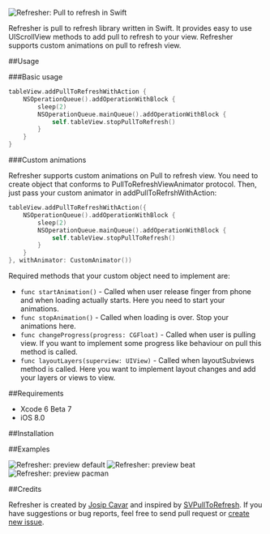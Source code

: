 ![Refresher: Pull to refresh in Swift](https://raw.githubusercontent.com/jcavar/refresher/master/refresher.png)

Refresher is pull to refresh library written in Swift. It provides easy to use UIScrollView methods to add pull to refresh to your view. 
Refresher supports custom animations on pull to refresh view.

##Usage

###Basic usage

```swift
tableView.addPullToRefreshWithAction {
	NSOperationQueue().addOperationWithBlock {
    	sleep(2)
        NSOperationQueue.mainQueue().addOperationWithBlock {
        	self.tableView.stopPullToRefresh()
        }
    }
}
```

###Custom animations

Refresher supports custom animations on Pull to refresh view. You need to create object that conforms to PullToRefreshViewAnimator protocol.
Then, just pass your custom animator in addPullToRefrshWithAction:

```swift
tableView.addPullToRefreshWithAction({           
  	NSOperationQueue().addOperationWithBlock {
   		sleep(2)
        NSOperationQueue.mainQueue().addOperationWithBlock {
        	self.tableView.stopPullToRefresh()
        }
    }
}, withAnimator: CustomAnimator())
```

Required methods that your custom object need to implement are:

*   `func startAnimation()` - Called when user release finger from phone and when loading actually starts. Here you need to start your animations.
*   `func stopAnimation()` - Called when loading is over. Stop your animations here.
*   `func changeProgress(progress: CGFloat)` - Called when user is pulling view. If you want to implement some progress like behaviour on pull this method is called.
*   `func layoutLayers(superview: UIView)` - Called when layoutSubviews method is called. Here you want to implement layout changes and add your layers or views to view.

##Requirements

*	Xcode 6 Beta 7
*	iOS 8.0

##Installation

##Examples

![Refresher: preview default](https://raw.githubusercontent.com/jcavar/refresher/master/previews/anim_default.gif)
![Refresher: preview beat](https://raw.githubusercontent.com/jcavar/refresher/master/previews/anim_beat.gif)
![Refresher: preview pacman](https://raw.githubusercontent.com/jcavar/refresher/master/previews/anim_pacman.gif)

##Credits

Refresher is created by [Josip Cavar](https://twitter.com/josip04) and inspired by [SVPullToRefresh](https://github.com/samvermette/SVPullToRefresh/). If you have suggestions or bug reports, feel free to send pull request or [create new issue](https://github.com/jcavar/refresher/issues/new).

